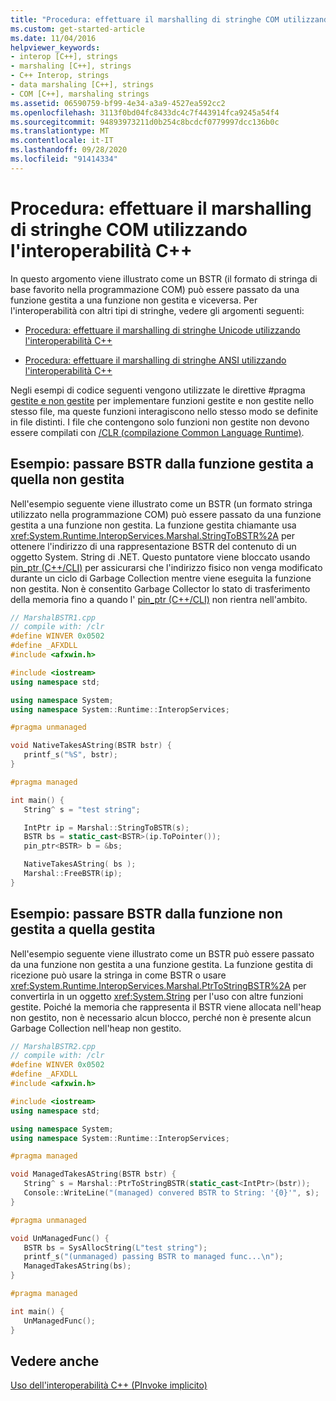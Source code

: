 ```yaml
---
title: "Procedura: effettuare il marshalling di stringhe COM utilizzando l'interoperabilità C++"
ms.custom: get-started-article
ms.date: 11/04/2016
helpviewer_keywords:
- interop [C++], strings
- marshaling [C++], strings
- C++ Interop, strings
- data marshaling [C++], strings
- COM [C++], marshaling strings
ms.assetid: 06590759-bf99-4e34-a3a9-4527ea592cc2
ms.openlocfilehash: 3113f0bd04fc8433dc4c7f443914fca9245a54f4
ms.sourcegitcommit: 94893973211d0b254c8bcdcf0779997dcc136b0c
ms.translationtype: MT
ms.contentlocale: it-IT
ms.lasthandoff: 09/28/2020
ms.locfileid: "91414334"
---
```

# <a name="how-to-marshal-com-strings-using-c-interop"></a>Procedura: effettuare il marshalling di stringhe COM utilizzando l'interoperabilità C++

In questo argomento viene illustrato come un BSTR (il formato di stringa di base favorito nella programmazione COM) può essere passato da una funzione gestita a una funzione non gestita e viceversa. Per l'interoperabilità con altri tipi di stringhe, vedere gli argomenti seguenti:

- [Procedura: effettuare il marshalling di stringhe Unicode utilizzando l'interoperabilità C++](../dotnet/how-to-marshal-unicode-strings-using-cpp-interop.md)

- [Procedura: effettuare il marshalling di stringhe ANSI utilizzando l'interoperabilità C++](../dotnet/how-to-marshal-ansi-strings-using-cpp-interop.md)

Negli esempi di codice seguenti vengono utilizzate le direttive #pragma [gestite e non gestite](../preprocessor/managed-unmanaged.md) per implementare funzioni gestite e non gestite nello stesso file, ma queste funzioni interagiscono nello stesso modo se definite in file distinti. I file che contengono solo funzioni non gestite non devono essere compilati con [/CLR (compilazione Common Language Runtime)](../build/reference/clr-common-language-runtime-compilation.md).

## <a name="example-pass-bstr-from-managed-to-unmanaged-function"></a>Esempio: passare BSTR dalla funzione gestita a quella non gestita

Nell'esempio seguente viene illustrato come un BSTR (un formato stringa utilizzato nella programmazione COM) può essere passato da una funzione gestita a una funzione non gestita. La funzione gestita chiamante usa <xref:System.Runtime.InteropServices.Marshal.StringToBSTR%2A> per ottenere l'indirizzo di una rappresentazione BSTR del contenuto di un oggetto System. String di .NET. Questo puntatore viene bloccato usando [pin_ptr (C++/CLI)](../extensions/pin-ptr-cpp-cli.md) per assicurarsi che l'indirizzo fisico non venga modificato durante un ciclo di Garbage Collection mentre viene eseguita la funzione non gestita. Non è consentito Garbage Collector lo stato di trasferimento della memoria fino a quando l' [pin_ptr (C++/CLI)](../extensions/pin-ptr-cpp-cli.md) non rientra nell'ambito.

```cpp
// MarshalBSTR1.cpp
// compile with: /clr
#define WINVER 0x0502
#define _AFXDLL
#include <afxwin.h>

#include <iostream>
using namespace std;

using namespace System;
using namespace System::Runtime::InteropServices;

#pragma unmanaged

void NativeTakesAString(BSTR bstr) {
   printf_s("%S", bstr);
}

#pragma managed

int main() {
   String^ s = "test string";

   IntPtr ip = Marshal::StringToBSTR(s);
   BSTR bs = static_cast<BSTR>(ip.ToPointer());
   pin_ptr<BSTR> b = &bs;

   NativeTakesAString( bs );
   Marshal::FreeBSTR(ip);
}
```

## <a name="example-pass-bstr-from-unmanaged-to-managed-function"></a>Esempio: passare BSTR dalla funzione non gestita a quella gestita

Nell'esempio seguente viene illustrato come un BSTR può essere passato da una funzione non gestita a una funzione gestita. La funzione gestita di ricezione può usare la stringa in come BSTR o usare <xref:System.Runtime.InteropServices.Marshal.PtrToStringBSTR%2A> per convertirla in un oggetto <xref:System.String> per l'uso con altre funzioni gestite. Poiché la memoria che rappresenta il BSTR viene allocata nell'heap non gestito, non è necessario alcun blocco, perché non è presente alcun Garbage Collection nell'heap non gestito.

```cpp
// MarshalBSTR2.cpp
// compile with: /clr
#define WINVER 0x0502
#define _AFXDLL
#include <afxwin.h>

#include <iostream>
using namespace std;

using namespace System;
using namespace System::Runtime::InteropServices;

#pragma managed

void ManagedTakesAString(BSTR bstr) {
   String^ s = Marshal::PtrToStringBSTR(static_cast<IntPtr>(bstr));
   Console::WriteLine("(managed) convered BSTR to String: '{0}'", s);
}

#pragma unmanaged

void UnManagedFunc() {
   BSTR bs = SysAllocString(L"test string");
   printf_s("(unmanaged) passing BSTR to managed func...\n");
   ManagedTakesAString(bs);
}

#pragma managed

int main() {
   UnManagedFunc();
}
```

## <a name="see-also"></a>Vedere anche

[Uso dell'interoperabilità C++ (PInvoke implicito)](../dotnet/using-cpp-interop-implicit-pinvoke.md)
